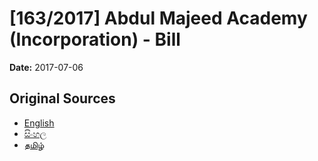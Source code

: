 # [163/2017] Abdul Majeed Academy (Incorporation) - Bill

**Date:** 2017-07-06

## Original Sources

- [English](https://documents.gov.lk/view/bills/2017/7/163-2017_E.pdf)
- [සිංහල](https://documents.gov.lk/view/bills/2017/7/163-2017_S.pdf)
- [தமிழ்](https://documents.gov.lk/view/bills/2017/7/163-2017_T.pdf)
